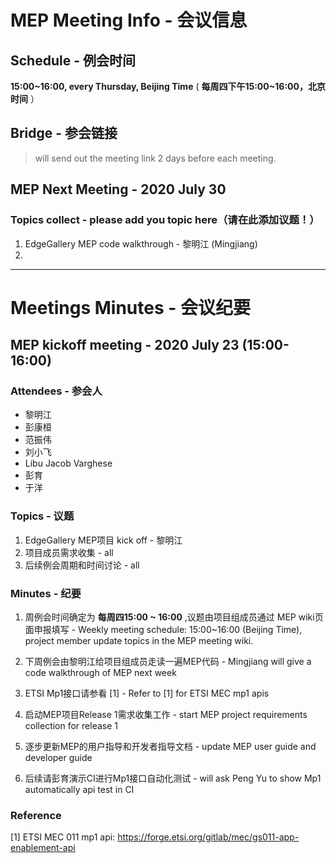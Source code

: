 # MEP Meeting Info - 会议信息

## Schedule - 例会时间
 **15:00~16:00, every Thursday, Beijing Time** 
( **每周四下午15:00~16:00，北京时间** ）

## Bridge - 参会链接
> will send out the meeting link 2 days before each meeting.


## MEP Next Meeting - 2020 July 30 

### Topics collect - please add you topic here（请在此添加议题！）
1. EdgeGallery MEP code walkthrough - 黎明江 (Mingjiang)
2. 


---
# Meetings Minutes - 会议纪要


## MEP kickoff meeting - 2020 July 23 (15:00-16:00)

### Attendees - 参会人
- 黎明江
- 彭康桓
- 范振伟
- 刘小飞
- Libu Jacob Varghese
- 彭育
- 于洋

### Topics - 议题

1. EdgeGallery MEP项目 kick off - 黎明江
2. 项目成员需求收集 - all
3. 后续例会周期和时间讨论 - all

### Minutes - 纪要

1. 周例会时间确定为 **每周四15:00 ~ 16:00** ,议题由项目组成员通过 MEP wiki页面申报填写 - 
Weekly meeting schedule: 15:00~16:00 (Beijing Time), project member update topics in the MEP meeting wiki.

2. 下周例会由黎明江给项目组成员走读一遍MEP代码 - 
Mingjiang will give a code walkthrough of MEP next week

3. ETSI Mp1接口请参看 [1] - 
Refer to [1] for ETSI MEC mp1 apis

4. 启动MEP项目Release 1需求收集工作 - 
start MEP project requirements collection for release 1

5. 逐步更新MEP的用户指导和开发者指导文档 - 
update MEP user guide and developer guide

6. 后续请彭育演示CI进行Mp1接口自动化测试 - 
will ask Peng Yu to show Mp1 automatically api test in CI

### Reference 

[1] ETSI MEC 011 mp1 api: https://forge.etsi.org/gitlab/mec/gs011-app-enablement-api

